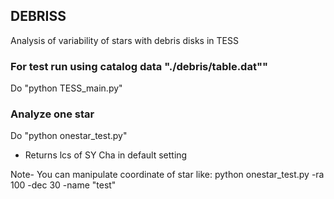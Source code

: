 ## DEBRISS
Analysis of variability of stars with debris disks in TESS

### For test run using catalog data "./debris/table.dat""
Do "python TESS_main.py"

### Analyze one star
Do "python onestar_test.py"  
- Returns lcs of SY Cha in default setting

Note-  You can manipulate coordinate of star like: 
python onestar_test.py  -ra 100 -dec 30 -name "test"
